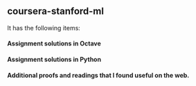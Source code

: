 ## coursera-stanford-ml
It has the following items:

#### Assignment solutions in Octave
#### Assignment solutions in Python
#### Additional proofs and readings that I found useful on the web.
